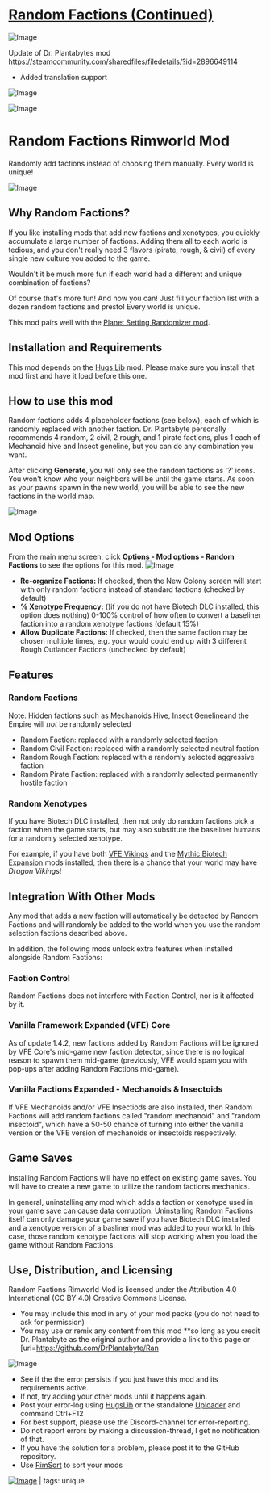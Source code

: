 # [Random Factions (Continued)](https://steamcommunity.com/sharedfiles/filedetails/?id=3402848147)

![Image](https://i.imgur.com/buuPQel.png)

Update of Dr. Plantabytes mod https://steamcommunity.com/sharedfiles/filedetails/?id=2896649114

- Added translation support

![Image](https://i.imgur.com/pufA0kM.png)
	
![Image](https://i.imgur.com/Z4GOv8H.png)

# Random Factions Rimworld Mod

Randomly add factions instead of choosing them manually. Every world is unique!

![Image](https://steamuserimages-a.akamaihd.net/ugc/2006946285962321270/92F54F264967AD910971D20050C085D5E716192E/?imw=5000&amp;imh=5000&amp;ima=fit&amp;impolicy=Letterbox&amp;imcolor=#000000&amp;letterbox=false)

## Why Random Factions?

If you like installing mods that add new factions and xenotypes, you quickly accumulate a large number of factions. Adding them all to each world is tedious, and you don't really need 3 flavors (pirate, rough, &amp; civil) of every single new culture you added to the game.

Wouldn't it be much more fun if each world had a different and unique combination of factions?

Of course that's more fun! And now you can! Just fill your faction list with a dozen random factions and presto! Every world is unique.

This mod pairs well with the [Planet Setting Randomizer mod](https://steamcommunity.com/sharedfiles/filedetails/?id=2905939119).

## Installation and Requirements

This mod depends on the [Hugs Lib](https://steamcommunity.com/sharedfiles/filedetails/?id=818773962) mod. Please make sure you install that mod first and have it load before this one.

## How to use this mod

Random factions adds 4 placeholder factions (see below), each of which is randomly replaced with another faction. Dr. Plantabyte personally recommends 4 random, 2 civil, 2 rough, and 1 pirate factions, plus 1 each of Mechanoid hive and Insect geneline, but you can do any combination you want.

After clicking **Generate**, you will only see the random factions as '?' icons. You won't know who your neighbors will be until the game starts. As soon as your pawns spawn in the new world, you will be able to see the new factions in the world map.

![Image](https://steamuserimages-a.akamaihd.net/ugc/2006946285962316836/E67F61E91B605CE4EC99343D82D53C27072537A2/?imw=5000&amp;imh=5000&amp;ima=fit&amp;impolicy=Letterbox&amp;imcolor=#000000&amp;letterbox=false)

## Mod Options

From the main menu screen, click **Options - Mod options - Random Factions** to see the options for this mod.
![Image](https://steamuserimages-a.akamaihd.net/ugc/5099795232535780284/8FCE538EC0FBD4F0965D230519D3AFB402F9ACFE/?imw=5000&amp;imh=5000&amp;ima=fit&amp;impolicy=Letterbox&amp;imcolor=#000000&amp;letterbox=false)

* **Re-organize Factions:** If checked, then the New Colony screen will start with only random factions instead of standard factions (checked by default)
* **% Xenotype Frequency:** ()if you do not have Biotech DLC installed, this option does nothing) 0-100% control of how often to convert a baseliner faction into a random xenotype factions (default 15%)
* **Allow Duplicate Factions:** If checked, then the same faction may be chosen multiple times, e.g. your would could end up with 3 different Rough Outlander Factions (unchecked by default)


## Features


### Random Factions


Note: Hidden factions such as Mechanoids Hive, Insect Genelineand the Empire will *not* be randomly selected
* Random Faction: replaced with a randomly selected faction
* Random Civil Faction: replaced with a randomly selected neutral faction
* Random Rough Faction: replaced with a randomly selected aggressive faction
* Random Pirate Faction: replaced with a randomly selected permanently hostile faction

### Random Xenotypes


If you have Biotech DLC installed, then not only do random factions pick a faction when the game starts, but may also substitute the baseliner humans for a randomly selected xenotype.

For example, if you have both [VFE Vikings](https://steamcommunity.com/sharedfiles/filedetails/?id=2231295285) and the [Mythic Biotech Expansion](https://steamcommunity.com/sharedfiles/filedetails/?id=2883216840) mods installed, then there is a chance that your world may have *Dragon Vikings*!

## Integration With Other Mods

Any mod that adds a new faction will automatically be detected by Random Factions and will randomly be added to the world when you use the random selection factions described above.

In addition, the following mods unlock extra features when installed alongside Random Factions:

### Faction Control

Random Factions does not interfere with Faction Control, nor is it affected by it.

### Vanilla Framework Expanded (VFE) Core

As of update 1.4.2, new factions added by Random Factions will be ignored by VFE Core's mid-game new faction detector, since there is no logical reason to spawn them mid-game (previously, VFE would spam you with pop-ups after adding Random Factions mid-game).

### Vanilla Factions Expanded - Mechanoids &amp; Insectoids

If VFE Mechanoids and/or VFE Insectiods are also installed, then Random Factions will add random factions called "random mechanoid" and "random insectoid", which have a 50-50 chance of turning into either the vanilla version or the VFE version of mechanoids or insectoids respectively.

## Game Saves

Installing Random Factions will have no effect on existing game saves. You will have to create a new game to utilize the random factions mechanics.

In general, uninstalling any mod which adds a faction or xenotype used in your game save can cause data corruption. Uninstalling Random Factions itself can only damage your game save if you have Biotech DLC installed and a xenotype version of a basliner mod was added to your world. In this case, those random xenotype factions will stop working when you load the game without Random Factions.

## Use, Distribution, and Licensing

Random Factions Rimworld Mod is licensed under the Attribution 4.0 International (CC BY 4.0) Creative Commons License.

* You may include this mod in any of your mod packs (you do not need to ask for permission)
* You may use or remix any content from this mod **so long as you credit Dr. Plantabyte as the original author and provide a link to this page or [url=https://github.com/DrPlantabyte/Ran

![Image](https://i.imgur.com/PwoNOj4.png)



-  See if the the error persists if you just have this mod and its requirements active.
-  If not, try adding your other mods until it happens again.
-  Post your error-log using [HugsLib](https://steamcommunity.com/workshop/filedetails/?id=818773962) or the standalone [Uploader](https://steamcommunity.com/sharedfiles/filedetails/?id=2873415404) and command Ctrl+F12
-  For best support, please use the Discord-channel for error-reporting.
-  Do not report errors by making a discussion-thread, I get no notification of that.
-  If you have the solution for a problem, please post it to the GitHub repository.
-  Use [RimSort](https://github.com/RimSort/RimSort/releases/latest) to sort your mods

 

[![Image](https://img.shields.io/github/v/release/emipa606/RandomFactions?label=latest%20version&style=plastic&color=9f1111&labelColor=black)](https://steamcommunity.com/sharedfiles/filedetails/changelog/3402848147) | tags:  unique
